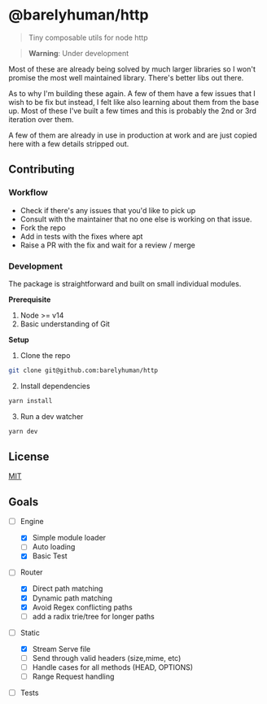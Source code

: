 # @barelyhuman/http

> Tiny composable utils for node http

> **Warning**: Under development

Most of these are already being solved by much larger libraries so I won't
promise the most well maintained library. There's better libs out there.

As to why I'm building these again. A few of them have a few issues that I wish
to be fix but instead, I felt like also learning about them from the base up.
Most of these I've built a few times and this is probably the 2nd or 3rd
iteration over them.

A few of them are already in use in production at work and are just copied here
with a few details stripped out.

## Contributing

### Workflow

- Check if there's any issues that you'd like to pick up
- Consult with the maintainer that no one else is working on that issue.
- Fork the repo
- Add in tests with the fixes where apt
- Raise a PR with the fix and wait for a review / merge

### Development

The package is straightforward and built on small individual modules.

**Prerequisite**

1. Node >= v14
2. Basic understanding of Git

**Setup**

1. Clone the repo

```sh
git clone git@github.com:barelyhuman/http
```

2. Install dependencies

```sh
yarn install
```

3. Run a dev watcher

```sh
yarn dev
```

## License

[MIT](/license)

## Goals

- [ ] Engine

  - [x] Simple module loader
  - [ ] Auto loading
  - [x] Basic Test

- [ ] Router

  - [x] Direct path matching
  - [x] Dynamic path matching
  - [x] Avoid Regex conflicting paths
  - [ ] add a radix trie/tree for longer paths

- [ ] Static

  - [x] Stream Serve file
  - [ ] Send through valid headers (size,mime, etc)
  - [ ] Handle cases for all methods (HEAD, OPTIONS)
  - [ ] Range Request handling

- [ ] Tests
